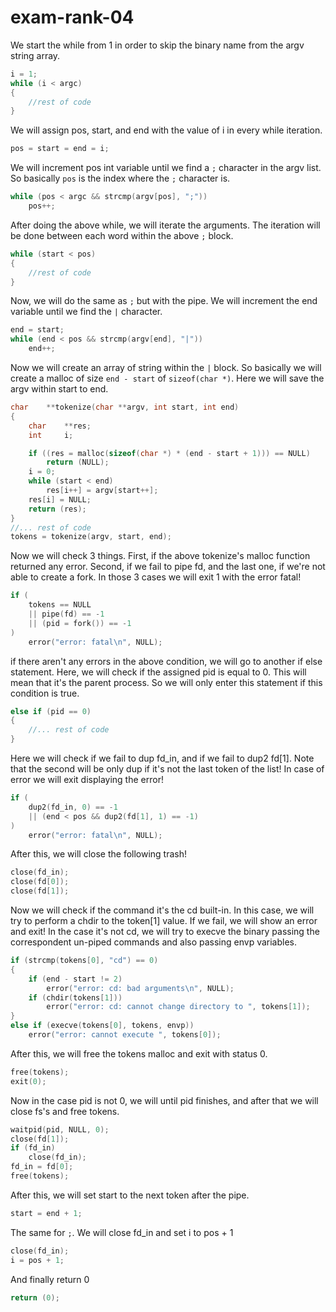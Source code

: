 # exam-rank-04

We start the while from 1 in order to skip the binary name from the argv string array.
```c
i = 1;
while (i < argc)
{
	//rest of code
}
```

We will assign pos, start, and end with the value of i in every while iteration.
```c
pos = start = end = i;
```

We will increment pos int variable until we find a `;` character in the argv list. So basically `pos` is the index where the `;` character is.
```c
while (pos < argc && strcmp(argv[pos], ";"))
	pos++;
```

After doing the above while, we will iterate the arguments. The iteration will be done between each word within the above `;` block.
```c
while (start < pos)
{
	//rest of code
}
```

Now, we will do the same as `;` but with the pipe. We will increment the end variable until we find the `|` character.
```c
end = start;
while (end < pos && strcmp(argv[end], "|"))
	end++;
```

Now we will create an array of string within the `|` block. So basically we will create a malloc of size `end - start` of `sizeof(char *)`. Here we will save the argv within start to end.
```c
char	**tokenize(char **argv, int start, int end)
{
	char	**res;
	int		i;

	if ((res = malloc(sizeof(char *) * (end - start + 1))) == NULL)
		return (NULL);
	i = 0;
	while (start < end)
		res[i++] = argv[start++];
	res[i] = NULL;
	return (res);
}
//... rest of code
tokens = tokenize(argv, start, end);
```


Now we will check 3 things. First, if the above tokenize's malloc function returned any error. Second, if we fail to pipe fd, and the last one, if we're not able to create a fork. In those 3 cases we will exit 1 with the error fatal!
```c
if (
	tokens == NULL
	|| pipe(fd) == -1
	|| (pid = fork()) == -1
)
	error("error: fatal\n", NULL);
```

if there aren't any errors in the above condition, we will go to another if else statement. Here, we will check if the assigned pid is equal to 0. This will mean that it's the parent process. So we will only enter this statement if this condition is true.
```c
else if (pid == 0)
{
	//... rest of code
}
```

Here we will check if we fail to dup fd_in, and if we fail to dup2 fd[1]. Note that the second will be only dup if it's not the last token of the list! In case of error we will exit displaying the error!
```c
if (
	dup2(fd_in, 0) == -1
	|| (end < pos && dup2(fd[1], 1) == -1)
)
	error("error: fatal\n", NULL);
```


After this, we will close the following trash!
```c
close(fd_in);
close(fd[0]);
close(fd[1]);
```

Now we will check if the command it's the cd built-in. In this case, we will try to perform a chdir to the token[1] value. If we fail, we will show an error and exit! In the case it's not cd, we will try to execve the binary passing the correspondent un-piped commands and also passing envp variables.
```c
if (strcmp(tokens[0], "cd") == 0)
{
	if (end - start != 2)
		error("error: cd: bad arguments\n", NULL);
	if (chdir(tokens[1]))
		error("error: cd: cannot change directory to ", tokens[1]);
}
else if (execve(tokens[0], tokens, envp))
	error("error: cannot execute ", tokens[0]);
```

After this, we will free the tokens malloc and exit with status 0.
```c
free(tokens);
exit(0);
```

Now in the case pid is not 0, we will until pid finishes, and after that we will close fs's and free tokens.
```c
waitpid(pid, NULL, 0);
close(fd[1]);
if (fd_in)
	close(fd_in);
fd_in = fd[0];
free(tokens);
```

After this, we will set start to the next token after the pipe.
```c
start = end + 1;
```

The same for `;`. We will close fd_in and set i to pos + 1
```c
close(fd_in);
i = pos + 1;
```

And finally return 0
```c
return (0);
```
